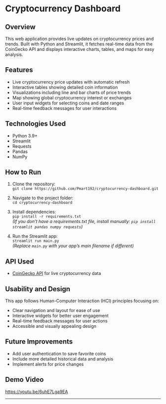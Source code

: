 # Cryptocurrency Dashboard

## Overview

This web application provides live updates on cryptocurrency prices and trends. Built with Python and Streamlit, it fetches real-time data from the CoinGecko API and displays interactive charts, tables, and maps for easy analysis.

## Features

- Live cryptocurrency price updates with automatic refresh
- Interactive tables showing detailed coin information
- Visualizations including line and bar charts of price trends
- Map showing global cryptocurrency interest or exchanges
- User input widgets for selecting coins and date ranges
- Real-time feedback messages for user interactions

## Technologies Used

- Python 3.9+
- Streamlit
- Requests
- Pandas
- NumPy

## How to Run

1. Clone the repository:  
   `git clone https://github.com/Pmart192/cryptocurrency-dashboard.git`

2. Navigate to the project folder:  
   `cd cryptocurrency-dashboard`

3. Install dependencies:  
   `pip install -r requirements.txt`  
   *(If you don’t have a requirements.txt file, install manually: `pip install streamlit pandas numpy requests`)*

4. Run the Streamlit app:  
   `streamlit run main.py`  
   *(Replace `main.py` with your app’s main filename if different)*

## API Used

- [CoinGecko API](https://www.coingecko.com/en/api) for live cryptocurrency data

## Usability and Design

This app follows Human-Computer Interaction (HCI) principles focusing on:

- Clear navigation and layout for ease of use
- Interactive widgets for better user engagement
- Real-time feedback messages for user actions
- Accessible and visually appealing design

## Future Improvements

- Add user authentication to save favorite coins
- Include more detailed historical data and analysis
- Implement alerts for price changes

## Demo Video

https://youtu.be/6uhE7Lga9EA

---

